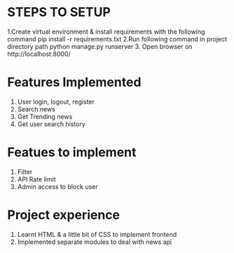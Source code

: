 # STEPS TO SETUP
1.Create virtual environment & install requirements with the following command
    pip install -r requirements.txt
2.Run following command in project directory path
    python manage.py runserver
3. Open browser on http://localhost:8000/

# Features Implemented
1. User login, logout, register
2. Search news
3. Get Trending news
4. Get user search history

# Featues to implement
1. Filter
2. API Rate limit
3. Admin access to block user

# Project experience
1. Learnt HTML & a little bit of CSS to implement frontend
2. Implemented separate modules to deal with news api